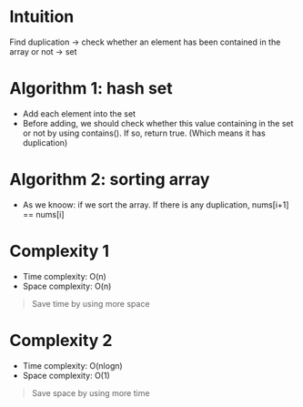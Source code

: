 # Intuition
Find duplication -> check whether an element has been contained in the array or not -> set
# Algorithm 1: hash set
- Add each element into the set
- Before adding, we should check whether this value containing in the set or not by using contains(). If so, return true. (Which means it has duplication)

# Algorithm 2: sorting array
- As we knoow: if we sort the array. If there is any duplication, nums\[i+1\] == nums\[i\]

# Complexity 1
- Time complexity: O(n)
- Space complexity: O(n)
> Save time by using more space
# Complexity 2
- Time complexity: O(nlogn)
- Space complexity: O(1)
> Save space by using more time
